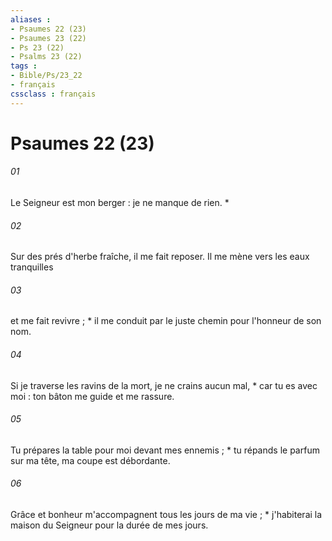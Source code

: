 ```yaml
---
aliases : 
- Psaumes 22 (23)
- Psaumes 23 (22)
- Ps 23 (22)
- Psalms 23 (22)
tags : 
- Bible/Ps/23_22
- français
cssclass : français
---
```


# Psaumes 22 (23)

###### 01
Le Seigneur est mon berger : je ne manque de rien. *
###### 02
Sur des prés d'herbe fraîche, il me fait reposer. Il me mène vers les eaux tranquilles
###### 03
et me fait revivre ; * il me conduit par le juste chemin pour l'honneur de son nom.
###### 04
Si je traverse les ravins de la mort, je ne crains aucun mal, * car tu es avec moi : ton bâton me guide et me rassure.
###### 05
Tu prépares la table pour moi devant mes ennemis ; * tu répands le parfum sur ma tête, ma coupe est débordante.
###### 06
Grâce et bonheur m'accompagnent tous les jours de ma vie ; * j'habiterai la maison du Seigneur pour la durée de mes jours.
